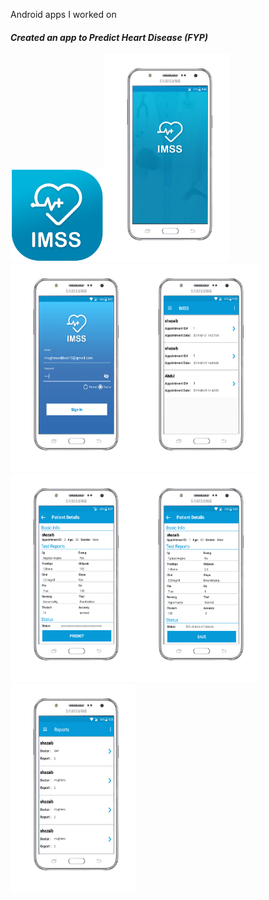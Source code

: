 Android apps I worked on
#### *Created an app to Predict Heart Disease (FYP)* ####
<img src="https://github.com/zain-18/Android-Portfolio/blob/main/FYP/fyp_icon.png" width="150"/><img src="https://github.com/zain-18/Android-Portfolio/blob/main/FYP/fyp_one.png" width="200"/><img src="https://github.com/zain-18/Android-Portfolio/blob/main/FYP/fyp_second.png" width="200"/><img src="https://github.com/zain-18/Android-Portfolio/blob/main/FYP/fyp_third.png" width="200"/><img src="https://github.com/zain-18/Android-Portfolio/blob/main/FYP/fyp_forth.png" width="200"/><img src="https://github.com/zain-18/Android-Portfolio/blob/main/FYP/fyp_fifth.png" width="200"/><img src="https://github.com/zain-18/Android-Portfolio/blob/main/FYP/fyp_sixth.png" width="200"/>





